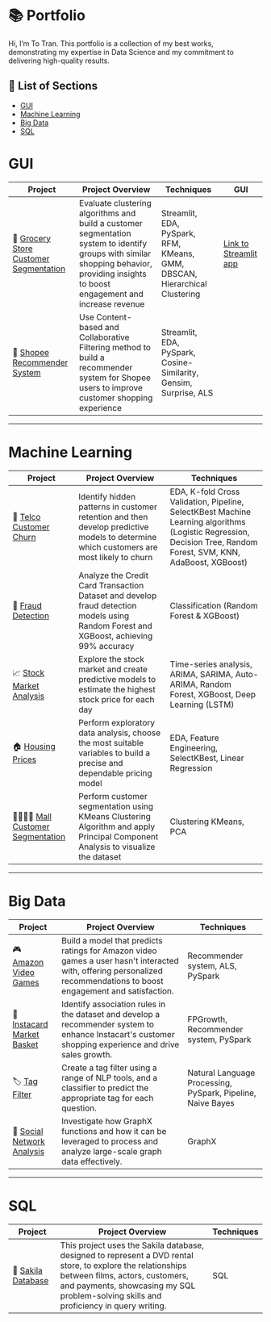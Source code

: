 # 📚 Portfolio

Hi, I’m To Tran. This portfolio is a collection of my best works, demonstrating my expertise in Data Science and my commitment to delivering high-quality results. 

## 📌 List of Sections
- [GUI](#GUI)
- [Machine Learning](#machine-learning)
- [Big Data](#big-data)
- [SQL](#sql)

# GUI

|   Project   | Project Overview | Techniques |  GUI | 
|---|---|---|---|
| 🥦 [Grocery Store Customer Segmentation](https://github.com/totrannguyen/Projects/tree/main/Grocery_Store_Customer_Segmentation_GUI) | Evaluate clustering algorithms and build a customer segmentation system to identify groups with similar shopping behavior, providing insights to boost engagement and increase revenue | Streamlit, EDA, PySpark, RFM, KMeans, GMM, DBSCAN, Hierarchical Clustering | [Link to Streamlit app](https://customer-segmentation-gui-jzgvfmxap47pgshkysdy3h.streamlit.app/) |
| 🛒 [Shopee Recommender System](https://github.com/totrannguyen/Projects/tree/main/Shopee_Recommender_System_GUI) | Use Content-based and Collaborative Filtering method to build a recommender system for Shopee users to improve customer shopping experience | Streamlit, EDA, PySpark, Cosine-Similarity, Gensim, Surprise, ALS | 

***

# Machine Learning

|   Project   | Project Overview | Techniques | 
|---|---|---|
| 📱 [Telco Customer Churn](https://github.com/totrannguyen/Projects/blob/main/Telco%20Customer%20Churn.ipynb) | Identify hidden patterns in customer retention and then develop predictive models to determine which customers are most likely to churn | EDA, K-fold Cross Validation, Pipeline, SelectKBest Machine Learning algorithms (Logistic Regression, Decision Tree, Random Forest, SVM, KNN, AdaBoost, XGBoost) | 
| 🏦 [Fraud Detection](https://github.com/totrannguyen/Projects/blob/main/Fraud%20Detection.ipynb) | Analyze the Credit Card Transaction Dataset and develop fraud detection models using Random Forest and XGBoost, achieving 99% accuracy | Classification (Random Forest & XGBoost)|
| 📈 [Stock Market Analysis](https://github.com/totrannguyen/Projects/blob/main/AAPL.ipynb) | Explore the stock market and create predictive models to estimate the highest stock price for each day | Time-series analysis, ARIMA, SARIMA, Auto-ARIMA, Random Forest, XGBoost, Deep Learning (LSTM) |  
| 🏠 [Housing Prices](https://github.com/totrannguyen/Projects/blob/main/Housing%20Prices.ipynb) | Perform exploratory data analysis, choose the most suitable variables to build a precise and dependable pricing model | EDA, Feature Engineering, SelectKBest, Linear Regression |
| 👨‍👩‍👧‍👦 [Mall Customer Segmentation](https://github.com/totrannguyen/Projects/blob/main/Mall%20Customer%20Segmentation.ipynb) | Perform customer segmentation using KMeans Clustering Algorithm and apply Principal Component Analysis to visualize the dataset | Clustering KMeans, PCA |

***

# Big Data

| Project | Project Overview | Techniques | 
|---|---|---|
| 🎮 [Amazon Video Games](https://github.com/totrannguyen/Projects/blob/main/Amazon%20Video%20Games.ipynb) | Build a model that predicts ratings for Amazon video games a user hasn't interacted with, offering personalized recommendations to boost engagement and satisfaction. | Recommender system, ALS, PySpark | 
| 🧺 [Instacard Market Basket](https://github.com/totrannguyen/Projects/blob/main/Instacard%20Market%20Basket.ipynb) | Identify association rules in the dataset and develop a recommender system to enhance Instacart's customer shopping experience and drive sales growth. | FPGrowth, Recommender system, PySpark |  
| 🏷️ [Tag Filter](https://github.com/totrannguyen/Projects/blob/main/NLP%20Tag%20Filter.ipynb) | Create a tag filter using a range of NLP tools, and a classifier to predict the appropriate tag for each question. | Natural Language Processing, PySpark, Pipeline, Naive Bayes |   
| 🛜 [Social Network Analysis](https://github.com/totrannguyen/Projects/blob/main/Social%20Network%20Analysis.ipynb) | Investigate how GraphX functions and how it can be leveraged to process and analyze large-scale graph data effectively. | GraphX |   

***

# SQL

| Project | Project Overview | Techniques | 
|---|---|---|
| 📅 [Sakila Database](https://github.com/totrannguyen/Projects/blob/main/Sakila%20Database.ipynb) | This project uses the Sakila database, designed to represent a DVD rental store, to explore the relationships between films, actors, customers, and payments, showcasing my SQL problem-solving skills and proficiency in query writing. | SQL | 
